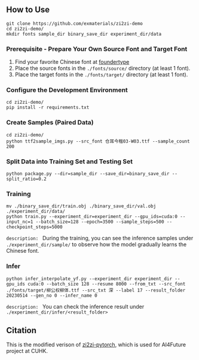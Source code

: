 ## How to Use

```
git clone https://github.com/exmaterials/zi2zi-demo
cd zi2zi-demo/
mkdir fonts sample_dir binary_save_dir experiment_dir/data 
```

### Prerequisite - Prepare Your Own Source Font and Target Font
1. Find your favorite Chinese font at [foundertype](https://www.foundertype.com/index.php/FindFont/index)
2. Place the source fonts in the `./fonts/source/` directory (at least 1 font).
3. Place the target fonts in the `./fonts/target/` directory (at least 1 font).

###  Configure the Development Environment
```
cd zi2zi-demo/
pip install -r requirements.txt
```

### Create Samples (Paired Data)
```
cd zi2zi-demo/
python ttf2sample_imgs.py --src_font 仓耳今楷03-W03.ttf --sample_count 200
```

### Split Data into Training Set and Testing Set

```
python package.py --dir=sample_dir --save_dir=binary_save_dir --split_ratio=0.2
```

### Training

```
mv ./binary_save_dir/train.obj ./binary_save_dir/val.obj ./experiment_dir/data/
python train.py --experiment_dir=experiment_dir --gpu_ids=cuda:0 --input_nc=1 --batch_size=128 --epoch=3500 --sample_steps=500 --checkpoint_steps=5000
```
`description: `
During the training, you can see the inference samples under `./experiment_dir/sample/` to observe how the model gradually learns the Chinese font.

### Infer
```
python infer_interpolate_yf.py --experiment_dir experiment_dir --gpu_ids cuda:0 --batch_size 128 --resume 8000 --from_txt --src_font ./fonts/target/柳公权柳体.ttf --src_txt 深 --label 17 --result_folder 20230514 --gen_no 0 --infer_name 0
```

`description: `
You can check the inference result under `./experiment_dir/infer/<result_folder>`

## Citation
This is the modified verison of [zi2zi-pytorch](https://github.com/xuan-li/zi2zi-pytorch), which is used for AI4Future project at CUHK.
